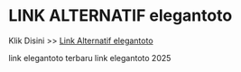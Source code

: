 # LINK ALTERNATIF elegantoto

Klik Disini >> <a href="https://linksto.pages.dev/">Link Alternatif elegantoto </a>

link elegantoto terbaru
link elegantoto 2025